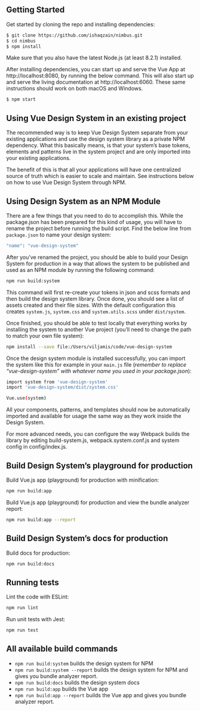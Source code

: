 ## Getting Started

Get started by cloning the repo and installing dependencies:

```sh
$ git clone https://github.com/ishaqzain/nimbus.git
$ cd nimbus
$ npm install
```

Make sure that you also have the latest Node.js (at least 8.2.1) installed.

After installing dependencies, you can start up and serve the Vue App at http://localhost:8080, by running the below command. This will also start up and serve the living documentation at http://localhost:6060. These same instructions should work on both macOS and Windows.

```sh
$ npm start
```

## Using Vue Design System in an existing project

The recommended way is to keep Vue Design System separate from your existing applications and use the design system library as a private NPM dependency. What this basically means, is that your system’s base tokens, elements and patterns live in the system project and are only imported into your existing applications.

The benefit of this is that all your applications will have one centralized source of truth which is easier to scale and maintain. See instructions below on how to use Vue Design System through NPM.

## Using Design System as an NPM Module

There are a few things that you need to do to accomplish this. While the package.json has been prepared for this kind of usage, you will have to rename the project before running the build script. Find the below line from `package.json` to name your design system:

```sh
"name": "vue-design-system"
```

After you’ve renamed the project, you should be able to build your Design System for production in a way that allows the system to be published and used as an NPM module by running the following command:

```sh
npm run build:system
```

This command will first re-create your tokens in json and scss formats and then build the design system library. Once done, you should see a list of assets created and their file sizes. With the default configuration this creates `system.js`, `system.css` and `system.utils.scss` under `dist/system`.

Once finished, you should be able to test locally that everything works by installing the system to another Vue project (you’ll need to change the path to match your own file system):

```sh
npm install --save file:/Users/viljamis/code/vue-design-system
```

Once the design system module is installed successfully, you can import the system like this for example in your `main.js` file (_remember to replace “vue-design-system” with whatever name you used in your package.json_):

```sh
import system from 'vue-design-system'
import 'vue-design-system/dist/system.css'

Vue.use(system)
```

All your components, patterns, and templates should now be automatically imported and available for usage the same way as they work inside the Design System.

For more advanced needs, you can configure the way Webpack builds the library by editing build-system.js, webpack.system.conf.js and system config in config/index.js.

## Build Design System’s playground for production

Build Vue.js app (playground) for production with minification:

```sh
npm run build:app
```

Build Vue.js app (playground) for production and view the bundle analyzer report:

```sh
npm run build:app --report
```

## Build Design System’s docs for production

Build docs for production:

```sh
npm run build:docs
```

## Running tests

Lint the code with ESLint:

```sh
npm run lint
```

Run unit tests with Jest:

```sh
npm run test
```

## All available build commands

- `npm run build:system` builds the design system for NPM
- `npm run build:system --report` builds the design system for NPM and gives you bundle analyzer report.
- `npm run build:docs` builds the design system docs
- `npm run build:app` builds the Vue app
- `npm run build:app --report` builds the Vue app and gives you bundle analyzer report.
